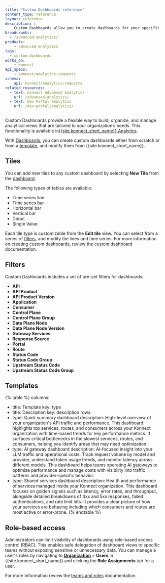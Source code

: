 ```yaml
---
title: "Custom Dashboards reference"
content_type: reference
layout: reference
description: |
    Custom Dashboards allow you to create dashboards for your specific use cases.
breadcrumbs:
  - /advanced-analytics/
products:
    - advanced-analytics
tags:
  - custom-dashboards
works_on:
    - konnect
api_specs:
    - konnect/analytics-requests
schema:
    api: konnect/analytics-requests
related_resources:
  - text: Konnect Advanced Analytics
    url: /advanced-analytics/
  - text: Dev Portal analytics
    url: /dev-portal/analytics/
---
```


Custom Dashboards provide a flexible way to build, organize, and manage analytical views that are tailored to your organization’s needs. This functionality is available in[{{site.konnect_short_name}} Analytics](https://cloud.konghq.com/us/analytics/summary).

With [Dashboards](https://cloud.konghq.com/us/analytics/dashboards), you can create custom dashboards either from scratch or from a [template](#templates), and modify them from {{site.konnect_short_name}}.

## Tiles

You can add new tiles to any custom dashboard by selecting **New Tile** from the [dashboard](https://cloud.konghq.com/us/analytics/dashboards/).

The following types of tables are available: 

* Time series line
* Time series bar
* Horizontal bar
* Vertical bar
* Donut
* Single Value

Each tile type is customizable from the **Edit tile** view. You can select from a series of [filters](#filters), and modify the lines and time series. For more information on creating custom dashboards, review the [custom dashboard](/how-to/create-custom-dashboards/) documentation.

## Filters

Custom Dashboards includes a set of pre-set filters for dashboards:

* **API**
* **API Product**
* **API Product Version**
* **Application**
* **Consumer**
* **Control Plane**
* **Control Plane Group**
* **Data Plane Node**
* **Data Plane Node Version**
* **Gateway Services**
* **Response Source**
* **Portal**
* **Route**
* **Status Code**
* **Status Code Group**
* **Upstream Status Code**
* **Upstream Status Code Group**


## Templates

{% table %}
columns:
  - title: Template
    key: type
  - title: Description
    key: description
rows:
  - type: Quick summary dashboard
    description: High-level overview of your organization's API traffic and performance. This dashboard highlights top services, routes, and consumers across your Konnect organization with time-based trends for key performance metrics. It surfaces critical bottlenecks in the slowest services, routes, and consumers, helping you identify areas that may need optimization.
  - type: AI gateway dashboard
    description: AI-focused insight into your LLM traffic and operational costs. Track request volume by model and provider, understand token usage trends, and monitor latency across different models. This dashboard helps teams operating AI gateways to optimize performance and manage costs with visibility into traffic patterns and provider-specific behavior.
  - type: Shared services dashboard
    description: Health and performance of services managed inside your Konnect organization. This dashboard focuses on golden signals such as latency, error rates, and throughput, alongside detailed breakdowns of 4xx and 5xx responses, failed authentications, and rate limit hits. It provides a clear picture of how your services are behaving including which consumers and routes are most active or error-prone.
{% endtable %}

## Role-based access

Administrators can limit visibility of dashboards using role-based access control (RBAC). This enables safe delegation of dashboard views to specific teams without exposing sensitive or unnecessary data. You can manage a user's roles by navigating to [**Organization**](https://cloud.konghq.com/organization/) > **Users** in {{site.konnect_short_name}} and clicking the **Role Assignments** tab for a user.

For more information review the [teams and roles](/konnect-platform/teams-and-roles/) documentation.